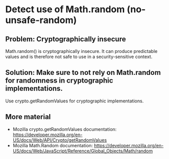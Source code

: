 # Detect use of Math.random (no-unsafe-random)

## Problem: Cryptographically insecure

Math.random() is cryptographically insecure.
It can produce predictable values and is therefore not safe to use in a security-sensitive context.

## Solution: Make sure to not rely on Math.random for randomness in cryptographic implementations.

Use crypto.getRandomValues for cryptographic implementations.

## More material

- Mozilla crypto.getRandomValues documentation: https://developer.mozilla.org/en-US/docs/Web/API/Crypto/getRandomValues
- Mozilla Math.Random documentation: https://developer.mozilla.org/en-US/docs/Web/JavaScript/Reference/Global_Objects/Math/random
